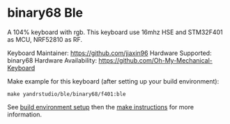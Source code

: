 binary68 Ble
===

A 104% keyboard with rgb.
This keyboard use 16mhz HSE and STM32F401 as MCU, NRF52810 as RF.

Keyboard Maintainer: https://github.com/jiaxin96
Hardware Supported: binary68
Hardware Availability: https://github.com/Oh-My-Mechanical-Keyboard 

Make example for this keyboard (after setting up your build environment):

    make yandrstudio/ble/binary68/f401:ble

See [build environment setup](https://docs.qmk.fm/#/getting_started_build_tools) then the [make instructions](https://docs.qmk.fm/#/getting_started_make_guide) for more information.
